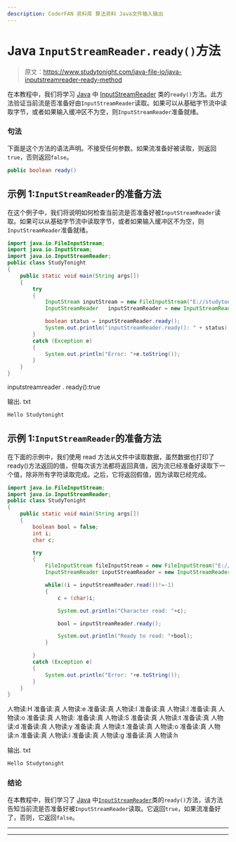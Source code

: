 ```yaml
---
description: CoderFAN 资料库 算法资料 Java文件输入输出
---
```


# Java `InputStreamReader.ready()`方法

> 原文：<https://www.studytonight.com/java-file-io/java-inputstreamreader-ready-method>

在本教程中，我们将学习 [Java](https://www.studytonight.com/java/) 中 [InputStreamReader](https://www.studytonight.com/java-file-io/java-inputstreamreader) 类的`ready()`方法。此方法验证当前流是否准备好由`InputStreamReader`读取。如果可以从基础字节流中读取字节，或者如果输入缓冲区不为空，则`InputStreamReader`准备就绪。

### 句法

下面是这个方法的语法声明。不接受任何参数。如果流准备好被读取，则返回`true`，否则返回`false`。

```java
public boolean ready()
```

## 示例 1:`InputStreamReader`的准备方法

在这个例子中，我们将说明如何检查当前流是否准备好被`InputStreamReader`读取。如果可以从基础字节流中读取字节，或者如果输入缓冲区不为空，则`InputStreamReader`准备就绪。

```java
import java.io.FileInputStream;
import java.io.InputStream;
import java.io.InputStreamReader;
public class StudyTonight 
{
	public static void main(String args[])
	{
		try 
		{
			InputStream inputStream = new FileInputStream("E://studytonight//output.txt");
			InputStreamReader	inputStreamReader = new InputStreamReader(inputStream);

			boolean status = inputStreamReader.ready();
			System.out.println("inputStreamReader.ready(): " + status);
		}
		catch (Exception e)
		{
			System.out.println("Error: "+e.toString());
		}  
	}
} 
```

inputstreamreader . ready():true

输出. txt

```java
Hello Studytonight
```

## 示例 1:`InputStreamReader`的准备方法

在下面的示例中，我们使用 read 方法从文件中读取数据，虽然数据也打印了 ready()方法返回的值，但每次该方法都将返回真值，因为流已经准备好读取下一个值，除非所有字符读取完成。之后，它将返回假值，因为读取已经完成。

```java
import java.io.FileInputStream;
import java.io.InputStreamReader;
public class StudyTonight 
{
	public static void main(String args[])
	{
		boolean bool = false;
		int i;
		char c;

		try
		{
			FileInputStream fileInputStream = new FileInputStream("E://studytonight//output.txt");
			InputStreamReader inputStreamReader = new InputStreamReader(fileInputStream);

			while((i = inputStreamReader.read())!=-1) 
			{
				c = (char)i;

				System.out.println("Character read: "+c);

				bool = inputStreamReader.ready();

				System.out.println("Ready to read: "+bool);
			}

		} 
		catch (Exception e)
		{
			System.out.println("Error: "+e.toString());
		}  
	}
}
```

人物读:H
准备读:真
人物读:e
准备读:真
人物读:l
准备读:真
人物读:l
准备读:真
人物读:o
准备读:真
人物读:
准备读:真
人物读:S
准备读:真
人物读:t
准备读:真 人物读:d
准备读:真
人物读:y
准备读:真
人物读:t
准备读:真
人物读:o
准备读:真
人物读:n
准备读:真
人物读:i
准备读:真
人物读:g
准备读:真
人物读:h

输出. txt

```java
Hello Studytonight
```

### 结论

在本教程中，我们学习了 [Java](https://www.studytonight.com/java/) 中[`InputStreamReader`](https://www.studytonight.com/java-file-io/java-inputstreamreader)类的`ready()`方法，该方法告知当前流是否准备好被`InputStreamReader`读取。它返回`true`，如果流准备好了，否则，它返回`false`。

* * *

* * *